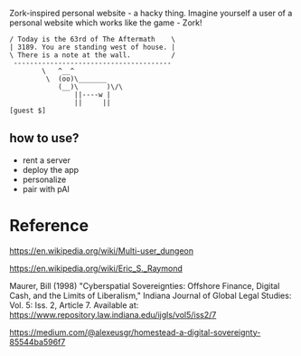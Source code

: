 Zork-inspired personal website - a hacky thing. 
Imagine yourself a user of a personal website which works like the game - Zork!

```shell
/ Today is the 63rd of The Aftermath    \
| 3189. You are standing west of house. |
\ There is a note at the wall.          /
 --------------------------------------- 
        \   ^__^
         \  (oo)\_______
            (__)\       )\/\
                ||----w |
                ||     ||
[guest $]
```

## how to use?
- rent a server
- deploy the app
- personalize
- pair with pAI


# Reference
https://en.wikipedia.org/wiki/Multi-user_dungeon

https://en.wikipedia.org/wiki/Eric_S._Raymond

Maurer, Bill (1998) "Cyberspatial Sovereignties: Offshore Finance, Digital Cash, and the Limits of Liberalism," Indiana Journal of Global Legal Studies: Vol. 5: Iss. 2, Article 7.
Available at: https://www.repository.law.indiana.edu/ijgls/vol5/iss2/7

https://medium.com/@alexeusgr/homestead-a-digital-sovereignty-85544ba596f7


